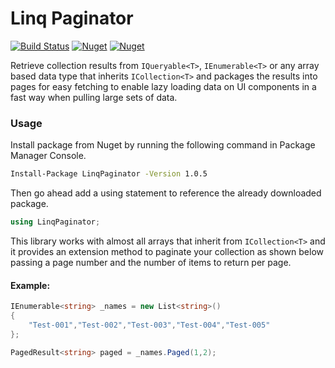 # Linq Paginator

[![Build Status](https://travis-ci.org/devTimmy/linq-paginator.svg?branch=master)](https://travis-ci.org/devTimmy/linq-paginator)
[![Nuget](https://img.shields.io/nuget/v/LinqPaginator.svg?style=popout)](https://www.nuget.org/packages/LinqPaginator/)
[![Nuget](https://img.shields.io/nuget/dt/LinqPaginator.svg)](https://www.nuget.org/packages/LinqPaginator/)


Retrieve collection results from `IQueryable<T>`, `IEnumerable<T>` or any array based data type that inherits `ICollection<T>` and packages the results into pages for easy fetching to enable lazy loading data on UI components in a fast way when pulling large sets of data.

### Usage

Install package from Nuget by running the following command in Package Manager Console.

```bash
Install-Package LinqPaginator -Version 1.0.5
```

Then go ahead add a using statement to reference the already downloaded package.

```c#
using LinqPaginator;
```

This library works with almost all arrays that inherit from `ICollection<T>` and it provides an extension method to paginate your collection as shown below passing a page number and the number of items to return per page.

#### Example:

```c#
IEnumerable<string> _names = new List<string>()
{
    "Test-001","Test-002","Test-003","Test-004","Test-005"
};

PagedResult<string> paged = _names.Paged(1,2);

```
